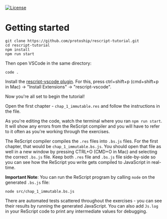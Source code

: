 [![License](https://img.shields.io/badge/license-CC%20BY--SA%204.0-orange)](./LICENSE.md)

# Getting started

```
git clone https://github.com/protoship/rescript-tutorial.git
cd rescript-tutorial
npm install
npm run start
```

Then open VSCode in the same directory:

```
code .
```

Install the [rescript-vscode plugin](https://marketplace.visualstudio.com/items?itemName=chenglou92.rescript-vscode). For this, press ctrl+shift+p (cmd+shift+p in Mac) -> "Install Extensions" -> "rescript-vscode".

Now you're all set to begin the tutorial!

Open the first chapter - `chap_1_immutable.res` and follow the instructions in the file.

As you're editing the code, watch the terminal where you ran `npm run start`. It will show any errors from the ReScript compiler and you will have to refer to it often as you're working through the exercises.

The ReScript compiler compiles the `.res` files into `.bs.js` files. For the first chapter, that would be `chap_1_immutable.bs.js`. You should open that file as well in a new window by pressing CTRL+O (CMD+O in Mac) and selecting the correct `.bs.js` file. Keep both `.res` file and `.bs.js` file side-by-side so you can see how the ReScript you write gets compiled to JavaScript in real-time.

**Important Note**: You can run the ReScript program by calling `node` on the generated `.bs.js` file:

```
node src/chap_1_immutable.bs.js
```

There are automated tests scattered throughout the exercises - you can see their results by running the generated JavaScript. You can also add `Js.log` in your ReScript code to print any intermediate values for debugging.
